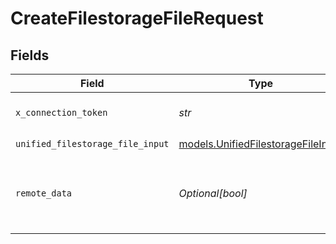 # CreateFilestorageFileRequest


## Fields

| Field                                                                          | Type                                                                           | Required                                                                       | Description                                                                    | Example                                                                        |
| ------------------------------------------------------------------------------ | ------------------------------------------------------------------------------ | ------------------------------------------------------------------------------ | ------------------------------------------------------------------------------ | ------------------------------------------------------------------------------ |
| `x_connection_token`                                                           | *str*                                                                          | :heavy_check_mark:                                                             | The connection token                                                           |                                                                                |
| `unified_filestorage_file_input`                                               | [models.UnifiedFilestorageFileInput](../models/unifiedfilestoragefileinput.md) | :heavy_check_mark:                                                             | N/A                                                                            |                                                                                |
| `remote_data`                                                                  | *Optional[bool]*                                                               | :heavy_minus_sign:                                                             | Set to true to include data from the original Accounting software.             | false                                                                          |